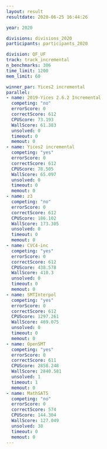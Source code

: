 ```yaml
---
layout: result
resultdate: 2020-06-25 16:44:26

year: 2020

divisions: divisions_2020
participants: participants_2020

division: QF_UF
track: track_incremental
n_benchmarks: 306
time_limit: 1200
mem_limit: 60

winner_par: Yices2 incremental
parallel:
- name: 2019-Yices 2.6.2 Incremental
  competing: "no"
  errorScore: 0
  correctScore: 612
  CPUScore: 73.193
  WallScore: 61.383
  unsolved: 0
  timeout: 0
  memout: 0
- name: Yices2 incremental
  competing: "yes"
  errorScore: 0
  correctScore: 612
  CPUScore: 78.505
  WallScore: 65.097
  unsolved: 0
  timeout: 0
  memout: 0
- name: z3
  competing: "no"
  errorScore: 0
  correctScore: 612
  CPUScore: 186.102
  WallScore: 173.305
  unsolved: 0
  timeout: 0
  memout: 0
- name: CVC4-inc
  competing: "yes"
  errorScore: 0
  correctScore: 612
  CPUScore: 438.578
  WallScore: 410.3
  unsolved: 0
  timeout: 0
  memout: 0
- name: SMTInterpol
  competing: "yes"
  errorScore: 0
  correctScore: 612
  CPUScore: 1297.261
  WallScore: 469.075
  unsolved: 0
  timeout: 0
  memout: 0
- name: OpenSMT
  competing: "yes"
  errorScore: 0
  correctScore: 611
  CPUScore: 2858.248
  WallScore: 2840.581
  unsolved: 1
  timeout: 1
  memout: 0
- name: MathSAT5
  competing: "no"
  errorScore: 0
  correctScore: 574
  CPUScore: 144.304
  WallScore: 127.049
  unsolved: 38
  timeout: 0
  memout: 0
---
```

